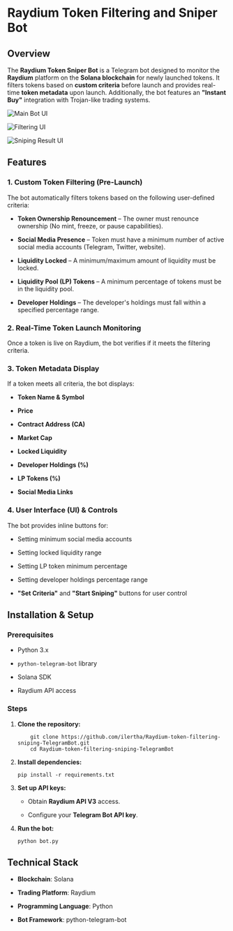 # Raydium Token Filtering and Sniper Bot

## Overview

The **Raydium Token Sniper Bot** is a Telegram bot designed to monitor the **Raydium** platform on the **Solana blockchain** for newly launched tokens. It filters tokens based on **custom criteria** before launch and provides real-time **token metadata** upon launch. Additionally, the bot features an **"Instant Buy"** integration with Trojan-like trading systems.

![Main Bot UI](https://github.com/user-attachments/assets/5a5f805a-a4d3-483d-ae96-421fce03c1d9)

![Filtering UI](https://github.com/user-attachments/assets/0732b12a-827c-40df-a51c-c94344919046)

![Sniping Result UI](https://github.com/user-attachments/assets/4cd26eb6-d7cf-4125-88ff-29e5e2234dd7)

## Features

### 1. **Custom Token Filtering (Pre-Launch)**

The bot automatically filters tokens based on the following user-defined criteria:

- **Token Ownership Renouncement** – The owner must renounce ownership (No mint, freeze, or pause capabilities).
    
- **Social Media Presence** – Token must have a minimum number of active social media accounts (Telegram, Twitter, website).
    
- **Liquidity Locked** – A minimum/maximum amount of liquidity must be locked.
    
- **Liquidity Pool (LP) Tokens** – A minimum percentage of tokens must be in the liquidity pool.
    
- **Developer Holdings** – The developer's holdings must fall within a specified percentage range.
    

### 2. **Real-Time Token Launch Monitoring**

Once a token is live on Raydium, the bot verifies if it meets the filtering criteria.

### 3. **Token Metadata Display**

If a token meets all criteria, the bot displays:

- **Token Name & Symbol**
    
- **Price**
    
- **Contract Address (CA)**
    
- **Market Cap**
    
- **Locked Liquidity**
    
- **Developer Holdings (%)**
    
- **LP Tokens (%)**
    
- **Social Media Links**
    

### 4. **User Interface (UI) & Controls**

The bot provides inline buttons for:

- Setting minimum social media accounts
    
- Setting locked liquidity range
    
- Setting LP token minimum percentage
    
- Setting developer holdings percentage range
    
- **"Set Criteria"** and **"Start Sniping"** buttons for user control
    


## Installation & Setup

### Prerequisites

- Python 3.x
    
- `python-telegram-bot` library
    
- Solana SDK
    
- Raydium API access
    

### Steps

1. **Clone the repository:**

    ```
        git clone https://github.com/ilertha/Raydium-token-filtering-sniping-TelegramBot.git
        cd Raydium-token-filtering-sniping-TelegramBot
    ```
    
2. **Install dependencies:**
    
    ```
    pip install -r requirements.txt
    ```
    
3. **Set up API keys:**
    
    - Obtain **Raydium API V3** access.
        
    - Configure your **Telegram Bot API key**.
        
4. **Run the bot:**
    
    ```
    python bot.py
    ```
    

## Technical Stack

- **Blockchain**: Solana
    
- **Trading Platform**: Raydium
    
- **Programming Language**: Python
    
- **Bot Framework**: python-telegram-bot